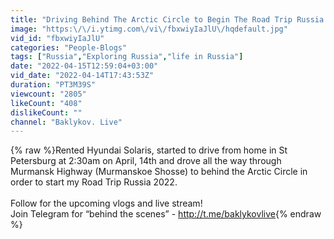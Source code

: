 ```yaml
---
title: "Driving Behind The Arctic Circle to Begin The Road Trip Russia 2022"
image: "https:\/\/i.ytimg.com\/vi\/fbxwiyIaJlU\/hqdefault.jpg"
vid_id: "fbxwiyIaJlU"
categories: "People-Blogs"
tags: ["Russia","Exploring Russia","life in Russia"]
date: "2022-04-15T12:59:04+03:00"
vid_date: "2022-04-14T17:43:53Z"
duration: "PT3M39S"
viewcount: "2805"
likeCount: "408"
dislikeCount: ""
channel: "Baklykov. Live"
---
```

{% raw %}Rented Hyundai Solaris, started to drive from home in St Petersburg at 2:30am on April, 14th and drove all the way through Murmansk Highway (Murmanskoe Shosse) to behind the Arctic Circle in order to start my Road Trip Russia 2022. <br /><br />Follow for the upcoming vlogs and live stream!<br />Join Telegram for “behind the scenes” - <a rel="nofollow" target="blank" href="http://t.me/baklykovlive">http://t.me/baklykovlive</a>{% endraw %}

